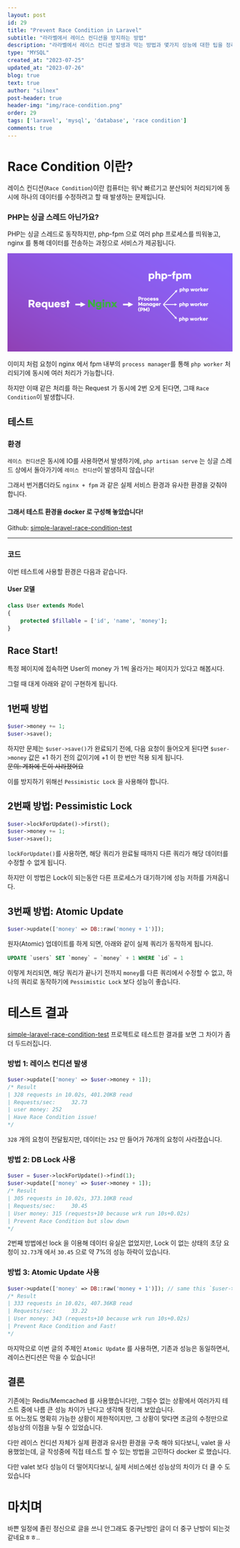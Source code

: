 ```yaml
---
layout: post
id: 29
title: "Prevent Race Condition in Laravel"
subtitle: "라라벨에서 레이스 컨디션을 방지하는 방법"
description: "라라벨에서 레이스 컨디션 발생과 막는 방법과 몇가지 성능에 대한 팁을 정리합니다."
type: "MYSQL"
created_at: "2023-07-25"
updated_at: "2023-07-26"
blog: true
text: true
author: "silnex"
post-header: true
header-img: "img/race-condition.png"
order: 29
tags: ['laravel', 'mysql', 'database', 'race condition']
comments: true
---
```


# Race Condition 이란?

레이스 컨디션(`Race Condition`)이란 컴퓨터는 워낙 빠르기고 분산되어 처리되기에 동시에 하나의 데이터를 수정하려고 할 때 발생하는 문제입니다.

### PHP는 싱글 스레드 아닌가요?

PHP는 싱글 스레드로 동작하지만, php-fpm 으로 여러 php 프로세스를 띄워놓고, nginx 를 통해 데이터를 전송하는 과정으로 서비스가 제공됩니다.

![Request to FPM](img/fpm.png)

이미지 처럼 요청이 nginx 에서 fpm 내부의 `process manager`를 통해 `php worker` 처리되기에 동시에 여러 처리가 가능합니다.

하지만 이때 같은 처리를 하는 Request 가 동시에 2번 오게 된다면, 그때 `Race Condition`이 발생합니다.

## 테스트

### 환경

`레이스 컨디션`은 동시에 IO를 사용하면서 발생하기에, `php artisan serve` 는 싱글 스레드 상에서 돌아가기에 `레이스 컨디션`이 발생하지 않습니다!

그래서 번거롭더라도 `nginx + fpm` 과 같은 실제 서비스 환경과 유사한 환경을 갖춰야합니다.

#### 그래서 테스트 환경을 docker 로 구성해 놓았습니다! 

Github: [simple-laravel-race-condition-test](https://github.com/silnex/simple-laravel-race-condition-test)

---

### 코드

이번 테스트에 사용할 환경은 다음과 같습니다.

#### User 모델
```php
class User extends Model
{
    protected $fillable = ['id', 'name', 'money'];
}
```

## Race Start!

특정 페이지에 접속하면 User의 money 가 1씩 올라가는 페이지가 있다고 해봅시다.

그럴 때 대게 아래와 같이 구현하게 됩니다.

## 1번째 방법

```php
$user->money += 1;
$user->save();
```

하지만 문제는 `$user->save()`가 완료되기 전에, 다음 요청이 들어오게 된다면 `$user->money` 값은 +1 하기 전의 값이기에 +1 이 한 번만 적용 되게 됩니다.  
~~문의: 계좌에 돈이 사라졌어요~~

이를 방지하기 위해선 `Pessimistic Lock` 을 사용해야 합니다.

## 2번째 방법: Pessimistic Lock

```php
$user->lockForUpdate()->first();
$user->money += 1;
$user->save();
```

`lockForUpdate()`를 사용하면, 해당 쿼리가 완료될 때까지 다른 쿼리가 해당 데이터를 수정할 수 없게 됩니다.

하지만 이 방법은 Lock이 되는동안 다른 프로세스가 대기하기에 성능 저하를 가져옵니다.

## 3번째 방법: Atomic Update

```php
$user->update(['money' => DB::raw('money + 1')]);
```

원자(Atomic) 업데이트를 하게 되면, 아래와 같이 실제 쿼리가 동작하게 됩니다.
```SQL
UPDATE `users` SET `money` = `money` + 1 WHERE `id` = 1
```

이렇게 처리되면, 해당 쿼리가 끝나기 전까지 `money`를 다른 쿼리에서 수정할 수 없고, 하나의 쿼리로 동작하기에 `Pessimistic Lock` 보다 성능이 좋습니다.

# 테스트 결과

[simple-laravel-race-condition-test](https://github.com/silnex/simple-laravel-race-condition-test) 프로젝트로 테스트한 결과를 보면 그 차이가 좀 더 두드러집니다.

### 방법 1: 레이스 컨디션 발생
```php
$user->update(['money' => $user->money + 1]);
/* Result
| 328 requests in 10.02s, 401.20KB read
| Requests/sec:     32.73
| user money: 252 
| Have Race Condition issue!
*/
```
`328` 개의 요청이 전달됬지만, 데이터는 `252` 만 들어가 76개의 요청이 사라졌습니다.  

### 방법 2: DB Lock 사용

```php
$user = $user->lockForUpdate()->find(1);
$user->update(['money' => $user->money + 1]);
/* Result
| 305 requests in 10.02s, 373.10KB read
| Requests/sec:     30.45
| User money: 315 (requests+10 because wrk run 10s+0.02s)
| Prevent Race Condition but slow down
*/
```

2번째 방법에선 lock 을 이용해 데이터 유실은 없었지만, Lock 이 없는 상태의 초당 요청이 `32.73`개 에서 `30.45` 으로 약 7%의 성능 하락이 있습니다.


### 방법 3: Atomic Update 사용

```php
$user->update(['money' => DB::raw('money + 1')]); // same this `$user->increment('money', 1);`
/* Result
| 333 requests in 10.02s, 407.36KB read
| Requests/sec:     33.22
| User money: 343 (requests+10 because wrk run 10s+0.02s)
| Prevent Race Condition and Fast!
*/
```

마지막으로 이번 글의 주제인 `Atomic Update` 를 사용하면, 기존과 성능은 동일하면서, 레이스컨디션은 막을 수 있습니다!

## 결론

기존에는 Redis/Memcached 를 사용했습니다만, 그럴수 없는 상황에서 여러가지 테스트 중에 나름 큰 성능 차이가 난다고 생각해 정리해 보았습니다.  
또 어느정도 명확히 가능한 상황이 제한적이지만, 그 상황이 맞다면 조금의 수정만으로 성능상의 이점을 누릴 수 있었습니다.

다만 레이스 컨디션 자체가 실제 환경과 유사한 환경을 구축 해야 되다보니, valet 을 사용했었는데, 글 작성중에 직접 테스트 할 수 있는 방법을 고민하다 docker 로 했습니다.

다만 valet 보다 성능이 더 떨어지다보니, 실제 서비스에선 성능상의 차이가 더 클 수 도 있습니다

# 마치며

바쁜 일정에 졸린 정신으로 글을 쓰니 안그래도 중구난방인 글이 더 중구 난방이 되는것같네요ㅎㅎ..